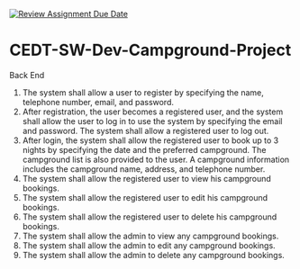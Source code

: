 [![Review Assignment Due Date](https://classroom.github.com/assets/deadline-readme-button-24ddc0f5d75046c5622901739e7c5dd533143b0c8e959d652212380cedb1ea36.svg)](https://classroom.github.com/a/QFq_JnZB)
# CEDT-SW-Dev-Campground-Project

Back End
1. The system shall allow a user to register by specifying the name, telephone number, email, and password.
2. After registration, the user becomes a registered user, and the system shall allow the user to log in to
   use the system by specifying the email and password. The system shall allow a registered user to log out.
3. After login, the system shall allow the registered user to book up to 3 nights by specifying the date and
   the preferred campground. The campground list is also provided to the user. A campground information includes
   the campground name, address, and telephone number.
4. The system shall allow the registered user to view his campground bookings.
5. The system shall allow the registered user to edit his campground bookings.
6. The system shall allow the registered user to delete his campground bookings.
7. The system shall allow the admin to view any campground bookings.
8. The system shall allow the admin to edit any campground bookings.
9. The system shall allow the admin to delete any campground bookings.
